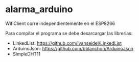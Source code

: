 # alarma_arduino

WifiClient corre independientemente en el ESP8266

Para compilar el programa se debe desarcargar las librerias: 

- LinkedList: https://github.com/ivanseidel/LinkedList
- ArduinoJson: https://github.com/bblanchon/ArduinoJson
- SimpleDHT11

